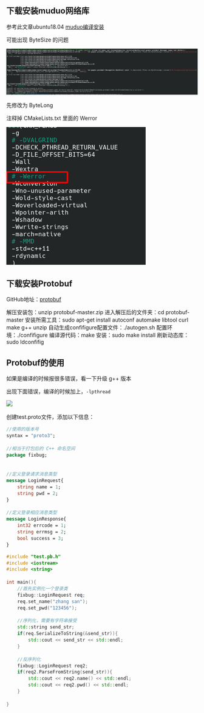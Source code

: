 ## 下载安装muduo网络库
参考此文章ubuntu18.04 [muduo编译安装](https://blog.csdn.net/u013944212/article/details/88086804?spm=1001.2101.3001.6650.5&utm_medium=distribute.pc_relevant.none-task-blog-2%7Edefault%7ECTRLIST%7ERate-5-88086804-blog-122089545.235%5Ev31%5Epc_relevant_default_base3&depth_1-utm_source=distribute.pc_relevant.none-task-blog-2%7Edefault%7ECTRLIST%7ERate-5-88086804-blog-122089545.235%5Ev31%5Epc_relevant_default_base3&utm_relevant_index=8)

可能出现 ByteSize 的问题

![](https://raw.githubusercontent.com/vaesong/Images/master/20230601192227.png)

先修改为 ByteLong

注释掉 CMakeLists.txt 里面的 Werror

![](https://raw.githubusercontent.com/vaesong/Images/master/20230601192538.png)


## 下载安装Protobuf
GitHub地址：[protobuf](https://github.com/protocolbuffers/protobuf)

解压安装包：unzip protobuf-master.zip
进入解压后的文件夹：cd protobuf-master
安装所需工具：sudo apt-get install autoconf automake libtool curl make g++ unzip
自动生成confifigure配置文件：./autogen.sh
配置环境：./confifigure
编译源代码：make
安装：sudo make install
刷新动态库：sudo ldconfifig

## Protobuf的使用
如果是编译的时候报很多错误，看一下升级 g++ 版本

出现下面错误，编译的时候加上，`-lpthread`

![](https://cdn.jsdelivr.net/gh/vaesong/Images//20230517151920.png)

创建test.proto文件，添加以下信息：
```proto
//使用的版本号
syntax = "proto3";

//相当于打包后的 C++ 命名空间
package fixbug;


//定义登录请求消息类型
message LoginRequest{
    string name = 1;
    string pwd = 2;
}

//定义登录相应消息类型
message LoginResponse{
    int32 errcode = 1;
    string errmsg = 2;
    bool success = 3;
}
```
```C++
#include "test.pb.h"
#include <iostream>
#include <string>

int main(){
    //首先实例化一个登录类
    fixbug::LoginRequest req;
    req.set_name("zhang san");
    req.set_pwd("123456");

    //序列化，需要有字符串接受
    std::string send_str;
    if(req.SerializeToString(&send_str)){
        std::cout << send_str << std::endl;
    }
    
    //反序列化
    fixbug::LoginRequest req2;
    if(req2.ParseFromString(send_str)){
        std::cout << req2.name() << std::endl;
        std::cout << req2.pwd() << std::endl;
    }

}
```


